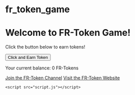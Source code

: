 # fr_token_game
<!DOCTYPE html>
<html lang="en">
<head>
    <meta charset="UTF-8">
    <meta name="viewport" content="width=device-width, initial-scale=1.0">
    <link rel="stylesheet" href="style.css">
    <title>FR-Token Game</title>
</head>
<body>
    <div class="container">
        <h1>Welcome to FR-Token Game!</h1>
        <p id="message">Click the button below to earn tokens!</p>
        <button id="earn-token">Click and Earn Token</button>
        <p>Your current balance: <span id="token-balance">0</span> FR-Tokens</p>
        <div class="links">
            <a href="https://t.me/FR_Token" target="_blank">Join the FR-Token Channel</a>
            <a href="https://yourwebsite.com" target="_blank">Visit the FR-Token Website</a>
        </div>
    </div>

    <script src="script.js"></script>
</body>
</html>
